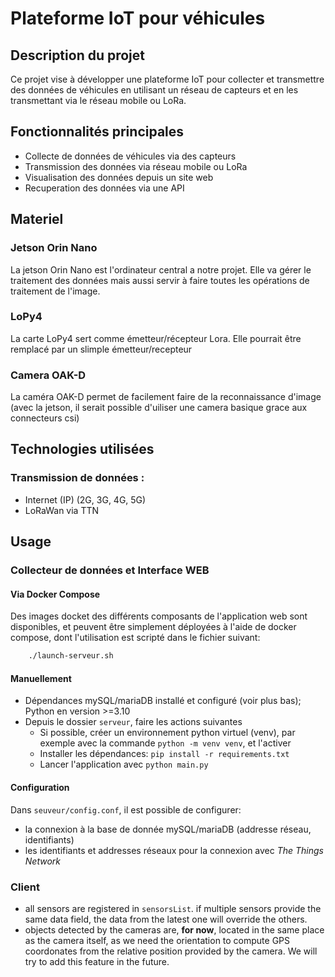 # Plateforme IoT pour véhicules

## Description du projet
Ce projet vise à développer une plateforme IoT pour collecter et transmettre des données de véhicules en utilisant un réseau de capteurs et en les transmettant via le réseau mobile ou LoRa.

## Fonctionnalités principales
- Collecte de données de véhicules via des capteurs
- Transmission des données via réseau mobile ou LoRa
- Visualisation des données depuis un site web
- Recuperation des données via une API

## Materiel

### Jetson Orin Nano
La jetson Orin Nano est l'ordinateur central a notre projet. Elle va gérer le traitement des données mais aussi servir à faire toutes les opérations de traitement de l'image.

### LoPy4
La carte LoPy4 sert comme émetteur/récepteur Lora. Elle pourrait être remplacé par un slimple émetteur/recepteur

### Camera OAK-D
La caméra OAK-D permet de facilement faire de la reconnaissance d'image (avec la jetson, il serait possible d'uiliser une camera basique grace aux connecteurs csi)

## Technologies utilisées
### Transmission de données : 
- Internet (IP) (2G, 3G, 4G, 5G)
- LoRaWan via TTN

## Usage
### Collecteur de données et Interface WEB
#### Via Docker Compose
Des images docket des différents composants de l'application web sont disponibles, et peuvent être simplement déployées à l'aide de docker compose, dont l'utilisation est scripté dans le fichier suivant:
```bash
    ./launch-serveur.sh
```
#### Manuellement
- Dépendances mySQL/mariaDB installé et configuré (voir plus bas); Python en version >=3.10
- Depuis le dossier `serveur`, faire les actions suivantes 
    - Si possible, créer un environnement python virtuel (venv), par exemple avec la commande `python -m venv venv`, et l'activer
    - Installer les dépendances: `pip install -r requirements.txt`
    - Lancer l'application avec `python main.py`

#### Configuration
Dans `seuveur/config.conf`, il est possible de configurer:
- la connexion à la base de donnée mySQL/mariaDB (addresse réseau, identifiants)
- les identifiants et addresses réseaux pour la connexion avec *The Things Network*

### Client
- all sensors are registered in `sensorsList`. if multiple sensors provide the same data field, the data from the latest one will override the others. 
- objects detected by the cameras are, **for now**, located in the same place as the camera itself, as we need the orientation to compute GPS coordonates from the relative position provided by the camera. We will try to add this feature in the future.


